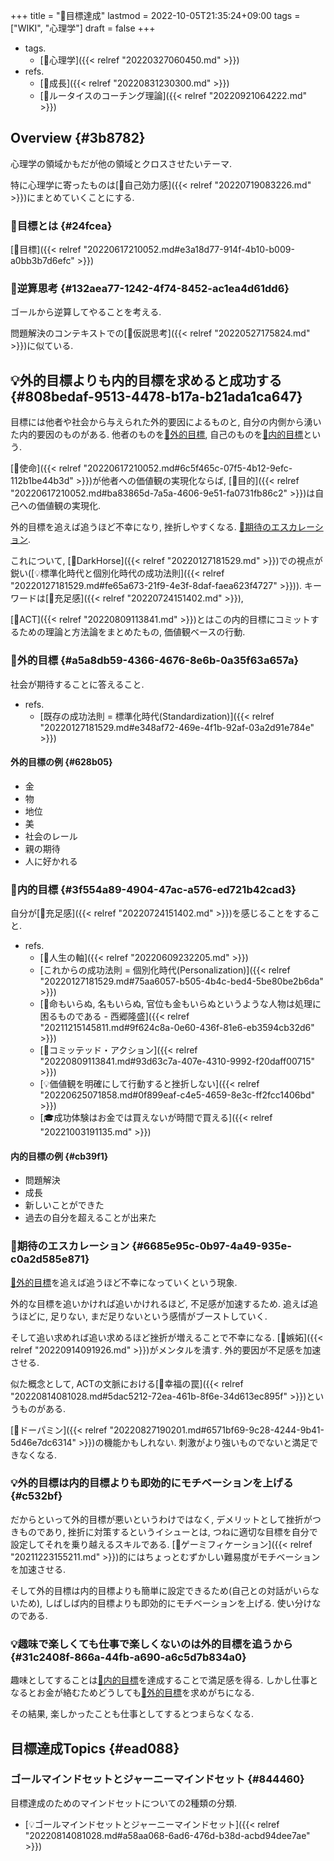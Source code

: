 +++
title = "📝目標達成"
lastmod = 2022-10-05T21:35:24+09:00
tags = ["WIKI", "心理学"]
draft = false
+++

-   tags.
    -   [🔖心理学]({{< relref "20220327060450.md" >}})
-   refs.
    -   [📝成長]({{< relref "20220831230300.md" >}})
    -   [📝ルータイスのコーチング理論]({{< relref "20220921064222.md" >}})


## Overview {#3b8782}

心理学の領域かもだが他の領域とクロスさせたいテーマ.

特に心理学に寄ったものは[📝自己効力感]({{< relref "20220719083226.md" >}})にまとめていくことにする.


### 📝目標とは {#24fcea}

[📝目標]({{< relref "20220617210052.md#e3a18d77-914f-4b10-b009-a0bb3b7d6efc" >}})


### 📝逆算思考 {#132aea77-1242-4f74-8452-ac1ea4d61dd6}

ゴールから逆算してやることを考える.

問題解決のコンテキストでの[📝仮説思考]({{< relref "20220527175824.md" >}})に似ている.


## 💡外的目標よりも内的目標を求めると成功する {#808bedaf-9513-4478-b17a-b21ada1ca647}

目標には他者や社会から与えられた外的要因によるものと, 自分の内側から湧いた内的要因のものがある. 他者のものを[📝外的目標](#a5a8db59-4366-4676-8e6b-0a35f63a657a), 自己のものを[📝内的目標](#3f554a89-4904-47ac-a576-ed721b42cad3)という.

[📝使命]({{< relref "20220617210052.md#6c5f465c-07f5-4b12-9efc-112b1be44b3d" >}})が他者への価値観の実現化ならば, [📝目的]({{< relref "20220617210052.md#ba83865d-7a5a-4606-9e51-fa0731fb86c2" >}})は自己への価値観の実現化.

外的目標を追えば追うほど不幸になり, 挫折しやすくなる. [📝期待のエスカレーション](#6685e95c-0b97-4a49-935e-c0a2d585e871).

これについて, [📝DarkHorse]({{< relref "20220127181529.md" >}})での視点が鋭い([💡標準化時代と個別化時代の成功法則]({{< relref "20220127181529.md#fe65a673-21f9-4e3f-8daf-faea623f4727" >}})). キーワードは[🔖充足感]({{< relref "20220724151402.md" >}}),

[📝ACT]({{< relref "20220809113841.md" >}})とはこの内的目標にコミットするための理論と方法論をまとめたもの, 価値観ベースの行動.


### 📝外的目標 {#a5a8db59-4366-4676-8e6b-0a35f63a657a}

社会が期待することに答えること.

-   refs.
    -   [既存の成功法則 = 標準化時代(Standardization)]({{< relref "20220127181529.md#e348af72-469e-4f1b-92af-03a2d91e784e" >}})


#### 外的目標の例 {#628b05}

-   金
-   物
-   地位
-   美
-   社会のレール
-   親の期待
-   人に好かれる


### 📝内的目標 {#3f554a89-4904-47ac-a576-ed721b42cad3}

自分が[🔖充足感]({{< relref "20220724151402.md" >}})を感じることをすること.

-   refs.
    -   [📝人生の軸]({{< relref "20220609232205.md" >}})
    -   [これからの成功法則 = 個別化時代(Personalization)]({{< relref "20220127181529.md#75aa6057-b505-4b4c-bed4-5be80be2b6da" >}})
    -   [📜命もいらぬ, 名もいらぬ, 官位も金もいらぬというような人物は処理に困るものである - 西郷隆盛]({{< relref "20211215145811.md#9f624c8a-0e60-436f-81e6-eb3594cb32d6" >}})
    -   [📝コミッテッド・アクション]({{< relref "20220809113841.md#93d63c7a-407e-4310-9992-f20daff00715" >}})
    -   [💡価値観を明確にして行動すると挫折しない]({{< relref "20220625071858.md#0f899eaf-c4e5-4659-8e3c-ff2fcc1406bd" >}})
    -   [🎓成功体験はお金では買えないが時間で買える]({{< relref "20221003191135.md" >}})


#### 内的目標の例 {#cb39f1}

-   問題解決
-   成長
-   新しいことができた
-   過去の自分を超えることが出来た


### 📝期待のエスカレーション {#6685e95c-0b97-4a49-935e-c0a2d585e871}

[📝外的目標](#a5a8db59-4366-4676-8e6b-0a35f63a657a)を追えば追うほど不幸になっていくという現象.

外的な目標を追いかければ追いかけれるほど, 不足感が加速するため. 追えば追うほどに, 足りない, まだ足りないという感情がブーストしていく.

そして追い求めれば追い求めるほど挫折が増えることで不幸になる. [📝嫉妬]({{< relref "20220914091926.md" >}})がメンタルを潰す. 外的要因が不足感を加速させる.

似た概念として, ACTの文脈における[📝幸福の罠]({{< relref "20220814081028.md#5dac5212-72ea-461b-8f6e-34d613ec895f" >}})というものがある.

[📝ドーパミン]({{< relref "20220827190201.md#6571bf69-9c28-4244-9b41-5d46e7dc6314" >}})の機能かもしれない. 刺激がより強いものでないと満足できなくなる.


### 💡外的目標は内的目標よりも即効的にモチベーションを上げる {#c532bf}

だからといって外的目標が悪いというわけではなく, デメリットとして挫折がつきものであり, 挫折に対策するというイシューとは, つねに適切な目標を自分で設定してそれを乗り越えるスキルである. [📝ゲーミフィケーション]({{< relref "20211223155211.md" >}})的にはちょっとむずかしい難易度がモチベーションを加速させる.

そして外的目標は内的目標よりも簡単に設定できるため(自己との対話がいらないため), しばしば内的目標よりも即効的にモチベーションを上げる. 使い分けなのである.


### 💡趣味で楽しくても仕事で楽しくないのは外的目標を追うから {#31c2408f-866a-44fb-a690-a6c5d7b834a0}

趣味としてすることは[📝内的目標](#3f554a89-4904-47ac-a576-ed721b42cad3)を達成することで満足感を得る. しかし仕事となるとお金が絡むためどうしても[📝外的目標](#a5a8db59-4366-4676-8e6b-0a35f63a657a)を求めがちになる.

その結果, 楽しかったことも仕事としてするとつまらなくなる.


## 目標達成Topics {#ead088}


### ゴールマインドセットとジャーニーマインドセット {#844460}

目標達成のためのマインドセットについての2種類の分類.

-   [💡ゴールマインドセットとジャーニーマインドセット]({{< relref "20220814081028.md#a58aa068-6ad6-476d-b38d-acbd94dee7ae" >}})
